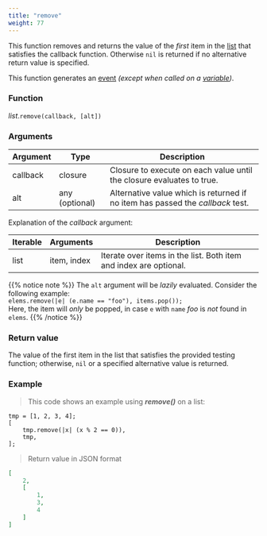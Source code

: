 ```yaml
---
title: "remove"
weight: 77
---
```


This function removes and returns the value of the *first* item in the [list](../../list) that satisfies the callback function.
Otherwise `nil` is returned if no alternative return value is specified.

This function generates an [event](../../../overview/events) *(except when called on a [variable](../../../overview/variable))*.

### Function

*list*.`remove(callback, [alt])`

### Arguments

Argument | Type | Description
-------- | ---- | -----------
callback | closure | Closure to execute on each value until the closure evaluates to true.
alt | any (optional) | Alternative value which is returned if no item has passed the *callback* test.

Explanation of the *callback* argument:

Iterable | Arguments | Description
-------- | -------- | -----------
list | item, index | Iterate over items in the list. Both item and index are optional.

{{% notice note %}}
The `alt` argument will be *lazily* evaluated. Consider the following example: \
`elems.remove(|e| (e.name == "foo"), items.pop());` \
Here, the item will *only* be popped, in case `e` with `name` *foo* is *not* found in `elems`.
{{% /notice %}}

### Return value

The value of the first item in the list that satisfies the provided testing function;
otherwise, `nil` or a specified alternative value is returned.

### Example

> This code shows an example using ***remove()*** on a list:

```thingsdb,json_response
tmp = [1, 2, 3, 4];
[
    tmp.remove(|x| (x % 2 == 0)),
    tmp,
];
```

> Return value in JSON format

```json
[
    2,
    [
        1,
        3,
        4
    ]
]
```
